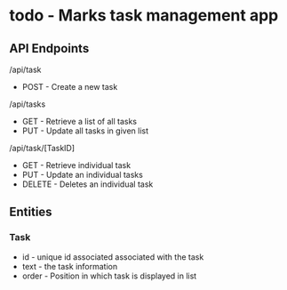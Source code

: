 # todo - Marks task management app

## API Endpoints

/api/task
- POST - Create a new task

/api/tasks
- GET - Retrieve a list of all tasks
- PUT - Update all tasks in given list

/api/task/[TaskID]
- GET - Retrieve individual task
- PUT - Update an individual tasks
- DELETE - Deletes an individual task

## Entities

### Task

- id - unique id associated associated with the task
- text - the task information
- order - Position in which task is displayed in list